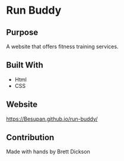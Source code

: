 # Run Buddy

## Purpose
A website that offers fitness training services.

## Built With
* Html
* CSS

## Website
https://Besupan.github.io/run-buddy/

## Contribution
Made with hands by Brett Dickson